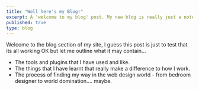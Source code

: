 ```yaml
---
title: "Well here's my Blog!"
excerpt: A 'welcome to my blog' post. My new blog is really just a notepad and a diary of my thoughts.
published: true
type: blog
---
```


Welcome to the blog section of my site, I guess this post is just to test that its all working OK but let me outline what it may contain...

- The tools and plugins that I have used and like.
- The things that I have learnt that really make a difference to how I work.
- The process of finding my way in the web design world - from bedroom designer to world domination.... maybe.
